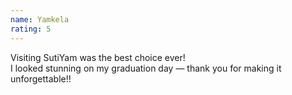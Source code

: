 ```yaml
---
name: Yamkela
rating: 5
---
```

Visiting SutiYam was the best choice ever!  
I looked stunning on my graduation day — thank you for making it unforgettable!!
